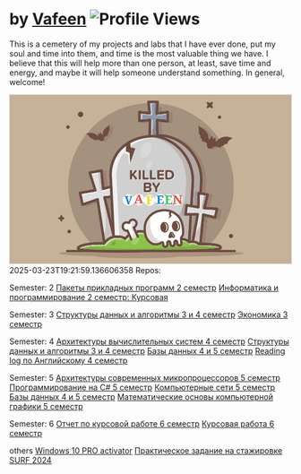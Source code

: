# by [Vafeen](https://github.com/vafeen) ![Profile Views](https://komarev.com/ghpvc/?username=vafeenLabs&label=Profile%20views&color=0e75b6&style=flat)

This is a cemetery of my projects and labs that I have ever done, put my soul and time into them, and time is the most valuable thing we have. I believe that this will help more than one person, at least, save time and energy, and maybe it will help someone understand something. In general, welcome!

![](vafeen.jpg)
2025-03-23T19:21:59.136606358
Repos:

Semester: 2
[Пакеты прикладных программ 2 семестр](https://github.com/vafeenLabs/application-software-packages_2-semester)
[Информатика и программирование 2 семестр: Курсовая](https://github.com/vafeenLabs/computer-science-and-programming_2-semester)

Semester: 3
[Структуры данных и алгоритмы 3 и 4 семестр](https://github.com/vafeenLabs/data-structures-and-algorithms_3-4-semester)
[Экономика 3 семестр](https://github.com/vafeenLabs/economy-presentation_3-semester)

Semester: 4
[Архитектуры вычислительных систем 4 семестр](https://github.com/vafeenLabs/architecture-of-computing-systems_4-semester)
[Структуры данных и алгоритмы 3 и 4 семестр](https://github.com/vafeenLabs/data-structures-and-algorithms_3-4-semester)
[Базы данных 4 и 5 семестр](https://github.com/vafeenLabs/db_4-5-semester)
[Reading log по Английскому 4 семестр](https://github.com/vafeenLabs/english-reading-log_4-semester)

Semester: 5
[Архитектуры современных микропроцессоров 5 семестр](https://github.com/vafeenLabs/architecture-of-modern-microprocessors_5-semester)
[Программирование на C# 5 семестр](https://github.com/vafeenLabs/c-sharp_5-semester)
[Компьютерные сети 5 семестр](https://github.com/vafeenLabs/computer-networks_5-semester)
[Базы данных 4 и 5 семестр](https://github.com/vafeenLabs/db_4-5-semester)
[Математические основы компьютерной графики 5 семестр](https://github.com/vafeenLabs/mathematical-foundations-of-computer-graphics_5-semester)

Semester: 6
[Отчет по курсовой работе 6 семестр](https://github.com/vafeenLabs/coursework-report_6-semester)
[Курсовая работа 6 семестр](https://github.com/vafeenLabs/Coursework_6-semester)

others
[Windows 10 PRO activator](https://github.com/vafeenLabs/cmd-win10-pro-activator)
[Практическое задание на стажировке SURF 2024](https://github.com/vafeenLabs/internship-2-course-surf)
